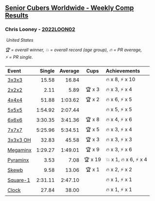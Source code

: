 <style>table {white-space: nowrap;}</style>
<link rel="stylesheet" type="text/css" href="/scw-comp/css/flags.css" />

## [Senior Cubers Worldwide - Weekly Comp Results](/scw-comp/results/)
### Chris Looney - [2022LOON02](https://www.worldcubeassociation.org/persons/2022LOON02)

<i class="flag flag-US" />&nbsp;United States

<span style="white-space: nowrap;">🏆 = overall winner</span>, <span style="white-space: nowrap;">💥 = overall record (age group)</span>, <span style="white-space: nowrap;">🔥 = PR average</span>, <span style="white-space: nowrap;">⚡ = PR single</span>.

| Event | Single | Average | Cups | Achievements|
| :-- | --: | --: | :--: | :-- |
| [3x3x3](333.md) | 15.58 | 16.84 |  | 🔥 x 8, ⚡ x 10 |
| [2x2x2](222.md) | 2.11 | 5.89 | 🏆 x 3 | 🔥 x 3, ⚡ x 4 |
| [4x4x4](444.md) | 51.88 | 1:03.62 | 🏆 x 2 | 🔥 x 6, ⚡ x 5 |
| [5x5x5](555.md) | 1:54.92 | 2:07.44 |  | 🔥 x 5, ⚡ x 5 |
| [6x6x6](666.md) | 3:30.35 | 3:41.36 | 🏆 x 8 | 🔥 x 4, ⚡ x 6 |
| [7x7x7](777.md) | 5:25.96 | 5:34.51 | 🏆 x 5 | 🔥 x 3, ⚡ x 4 |
| [3x3x3 OH](333oh.md) | 32.83 | 45.58 | 🏆 x 3 | 🔥 x 3, ⚡ x 3 |
| [Megaminx](minx.md) | 1:29.27 | 1:49.01 | 🏆 x 9 | 🔥 x 3, ⚡ x 6 |
| [Pyraminx](pyram.md) | 3.53 | 7.08 | 🏆 x 19 | 💥 x 1, 🔥 x 6, ⚡ x 4 |
| [Skewb](skewb.md) | 9.58 | 13.06 | 🏆 x 1 | 🔥 x 2, ⚡ x 2 |
| [Square-1](sq1.md) | 2:31.11 | 2:47.10 |  | 🔥 x 1, ⚡ x 1 |
| [Clock](clock.md) | 27.84 | 38.00 |  | 🔥 x 1, ⚡ x 1 |

<!-- Global site tag (gtag.js) - Google Analytics -->
<script async src="https://www.googletagmanager.com/gtag/js?id=UA-86348435-3"></script>
<script>window.dataLayer = window.dataLayer || []; function gtag() {dataLayer.push(arguments);} gtag('js', new Date()); gtag('config', 'UA-86348435-3');</script>
